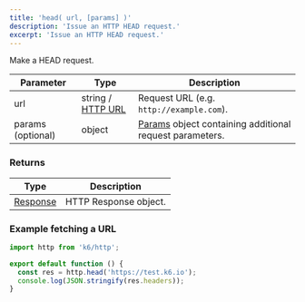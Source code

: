 ```yaml
---
title: 'head( url, [params] )'
description: 'Issue an HTTP HEAD request.'
excerpt: 'Issue an HTTP HEAD request.'
---
```


Make a HEAD request.

| Parameter | Type | Description |
| --------- | ---- | ----------- |
| url | string / [HTTP URL](/javascript-api/k6-http/urlurl#returns) | Request URL (e.g. `http://example.com`). |
| params (optional) | object | [Params](/javascript-api/k6-http/params) object containing additional request parameters. |

### Returns

| Type                                         | Description           |
| -------------------------------------------- | --------------------- |
| [Response](/javascript-api/k6-http/response) | HTTP Response object. |

### Example fetching a URL

<CodeGroup labels={[]}>

```javascript
import http from 'k6/http';

export default function () {
  const res = http.head('https://test.k6.io');
  console.log(JSON.stringify(res.headers));
}
```

</CodeGroup>
